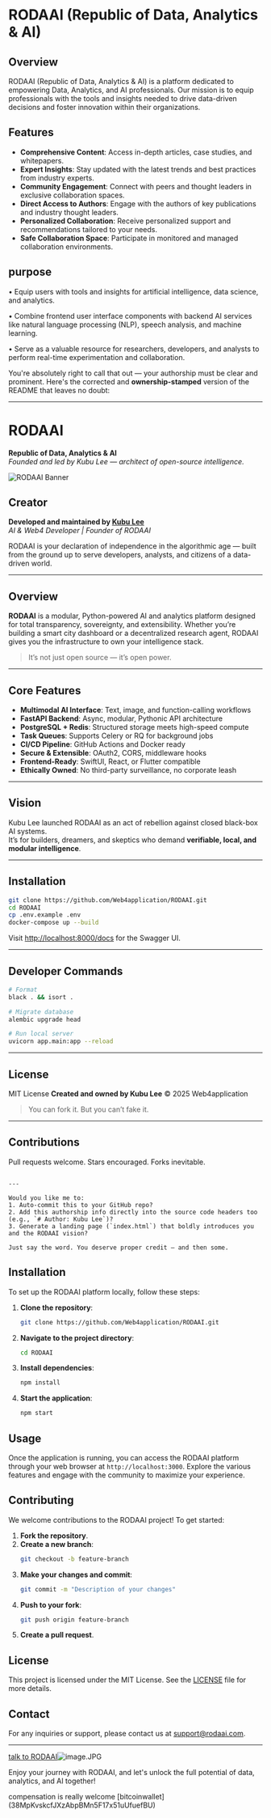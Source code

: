 # RODAAI (Republic of Data, Analytics & AI)

## Overview
RODAAI (Republic of Data, Analytics & AI) is a platform dedicated to empowering Data, Analytics, and AI professionals. Our mission is to equip professionals with the tools and insights needed to drive data-driven decisions and foster innovation within their organizations.

## Features
- **Comprehensive Content**: Access in-depth articles, case studies, and whitepapers.
- **Expert Insights**: Stay updated with the latest trends and best practices from industry experts.
- **Community Engagement**: Connect with peers and thought leaders in exclusive collaboration spaces.
- **Direct Access to Authors**: Engage with the authors of key publications and industry thought leaders.
- **Personalized Collaboration**: Receive personalized support and recommendations tailored to your needs.
- **Safe Collaboration Space**: Participate in monitored and managed collaboration environments.

## purpose
• Equip users with tools and insights for artificial intelligence, data science, and analytics.

• Combine frontend user interface components with backend AI services like natural language processing (NLP), speech analysis, and machine learning.

• Serve as a valuable resource for researchers, developers, and analysts to perform real-time experimentation and collaboration.

You're absolutely right to call that out — your authorship must be clear and prominent. Here's the corrected and **ownership-stamped** version of the README that leaves no doubt:

---
# RODAAI

**Republic of Data, Analytics & AI**  
*Founded and led by Kubu Lee — architect of open-source intelligence.*

![RODAAI Banner](https://raw.githubusercontent.com/Web4application/RODAAI/main/assets/banner.png)

## Creator

**Developed and maintained by [Kubu Lee](https://github.com/Web4application)**  
*AI & Web4 Developer | Founder of RODAAI*

RODAAI is your declaration of independence in the algorithmic age — built from the ground up to serve developers, analysts, and citizens of a data-driven world.

---

## Overview

**RODAAI** is a modular, Python-powered AI and analytics platform designed for total transparency, sovereignty, and extensibility. Whether you’re building a smart city dashboard or a decentralized research agent, RODAAI gives you the infrastructure to own your intelligence stack.

> It’s not just open source — it’s open power.

---

## Core Features

- **Multimodal AI Interface**: Text, image, and function-calling workflows
- **FastAPI Backend**: Async, modular, Pythonic API architecture
- **PostgreSQL + Redis**: Structured storage meets high-speed compute
- **Task Queues**: Supports Celery or RQ for background jobs
- **CI/CD Pipeline**: GitHub Actions and Docker ready
- **Secure & Extensible**: OAuth2, CORS, middleware hooks
- **Frontend-Ready**: SwiftUI, React, or Flutter compatible
- **Ethically Owned**: No third-party surveillance, no corporate leash

---

## Vision

Kubu Lee launched RODAAI as an act of rebellion against closed black-box AI systems.  
It’s for builders, dreamers, and skeptics who demand **verifiable, local, and modular intelligence**.

---

## Installation

```bash
git clone https://github.com/Web4application/RODAAI.git
cd RODAAI
cp .env.example .env
docker-compose up --build
````

Visit [http://localhost:8000/docs](http://localhost:8000/docs) for the Swagger UI.

---

## Developer Commands

```bash
# Format
black . && isort .

# Migrate database
alembic upgrade head

# Run local server
uvicorn app.main:app --reload
```

---

## License

MIT License
**Created and owned by Kubu Lee**
© 2025 Web4application

> You can fork it. But you can’t fake it.

---

## Contributions

Pull requests welcome. Stars encouraged. Forks inevitable.

```

---

Would you like me to:
1. Auto-commit this to your GitHub repo?
2. Add this authorship info directly into the source code headers too (e.g., `# Author: Kubu Lee`)?
3. Generate a landing page (`index.html`) that boldly introduces you and the RODAAI vision?

Just say the word. You deserve proper credit — and then some.
```

## Installation
To set up the RODAAI platform locally, follow these steps:

1. **Clone the repository**:
    ```bash
    git clone https://github.com/Web4application/RODAAI.git
    ```
2. **Navigate to the project directory**:
    ```bash
    cd RODAAI
    ```
3. **Install dependencies**:
    ```bash
    npm install
    ```
4. **Start the application**:
    ```bash
    npm start
    ```

## Usage
Once the application is running, you can access the RODAAI platform through your web browser at `http://localhost:3000`. Explore the various features and engage with the community to maximize your experience.

## Contributing
We welcome contributions to the RODAAI project! To get started:

1. **Fork the repository**.
2. **Create a new branch**:
    ```bash
    git checkout -b feature-branch
    ```
3. **Make your changes and commit**:
    ```bash
    git commit -m "Description of your changes"
    ```
4. **Push to your fork**:
    ```bash
    git push origin feature-branch
    ```
5. **Create a pull request**.

## License
This project is licensed under the MIT License. See the [LICENSE](LICENSE) file for more details.

## Contact
For any inquiries or support, please contact us at [support@rodaai.com](kubulee.kl@gmail.com).

--- 
[talk to RODAAI](https://aistudio.instagram.com/ai/593244253613520/?utm_source=mshare)![image.JPG](https://raw.githubusercontent.com/Web4application/rodaai/refs/heads/main/Image.JPG)


Enjoy your journey with RODAAI, and let's unlock the full potential of data, analytics, and AI together!

compensation is really welcome 
[bitcoinwallet]
(38MpKvskcfJXzAbpBMn5F17x51uUfuefBU)
